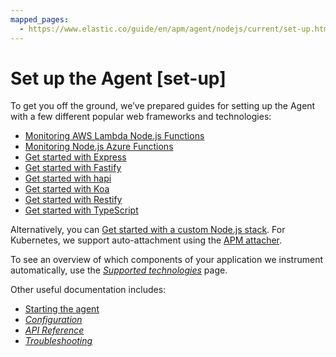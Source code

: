 ```yaml
---
mapped_pages:
  - https://www.elastic.co/guide/en/apm/agent/nodejs/current/set-up.html
---
```


# Set up the Agent [set-up]

To get you off the ground, we’ve prepared guides for setting up the Agent with a few different popular web frameworks and technologies:

* [Monitoring AWS Lambda Node.js Functions](/reference/lambda.md)
* [Monitoring Node.js Azure Functions](/reference/azure-functions.md)
* [Get started with Express](/reference/express.md)
* [Get started with Fastify](/reference/fastify.md)
* [Get started with hapi](/reference/hapi.md)
* [Get started with Koa](/reference/koa.md)
* [Get started with Restify](/reference/restify.md)
* [Get started with TypeScript](/reference/typescript.md)

Alternatively, you can [Get started with a custom Node.js stack](/reference/custom-stack.md). For Kubernetes, we support auto-attachment using the [APM attacher](apm-k8s-attacher://reference/index.md).

To see an overview of which components of your application we instrument automatically, use the [*Supported technologies*](/reference/supported-technologies.md) page.

Other useful documentation includes:

* [Starting the agent](/reference/starting-agent.md)
* [*Configuration*](/reference/advanced-setup.md)
* [*API Reference*](/reference/api.md)
* [*Troubleshooting*](docs-content://troubleshoot/observability/apm-agent-nodejs/apm-nodejs-agent.md)












